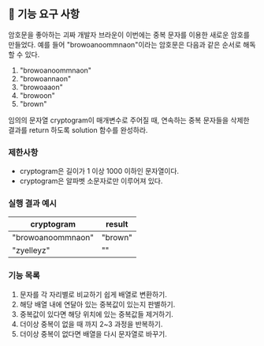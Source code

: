 ## 🚀 기능 요구 사항

암호문을 좋아하는 괴짜 개발자 브라운이 이번에는 중복 문자를 이용한 새로운 암호를 만들었다. 예를 들어 "browoanoommnaon"이라는 암호문은 다음과 같은 순서로 해독할 수 있다.

1. "browoanoommnaon"
2. "browoannaon"
3. "browoaaon"
4. "browoon"
5. "brown"

임의의 문자열 cryptogram이 매개변수로 주어질 때, 연속하는 중복 문자들을 삭제한 결과를 return 하도록 solution 함수를 완성하라.

### 제한사항

- cryptogram은 길이가 1 이상 1000 이하인 문자열이다.
- cryptogram은 알파벳 소문자로만 이루어져 있다.

### 실행 결과 예시

| cryptogram | result |
| --- | --- |
| "browoanoommnaon" | "brown" |
| "zyelleyz" | "" |

### 기능 목록
1. 문자를 각 자리별로 비교하기 쉽게 배열로 변환하기.
2. 해당 배열 내에 연달아 있는 중복값이 있는지 판별하기.
3. 중복값이 있다면 해당 위치에 있는 중복값들 제거하기.
4. 더이상 중복이 없을 때 까지 2~3 과정을 반복하기.
5. 더이상 중복이 없다면 배열을 다시 문자열로 바꾸기.